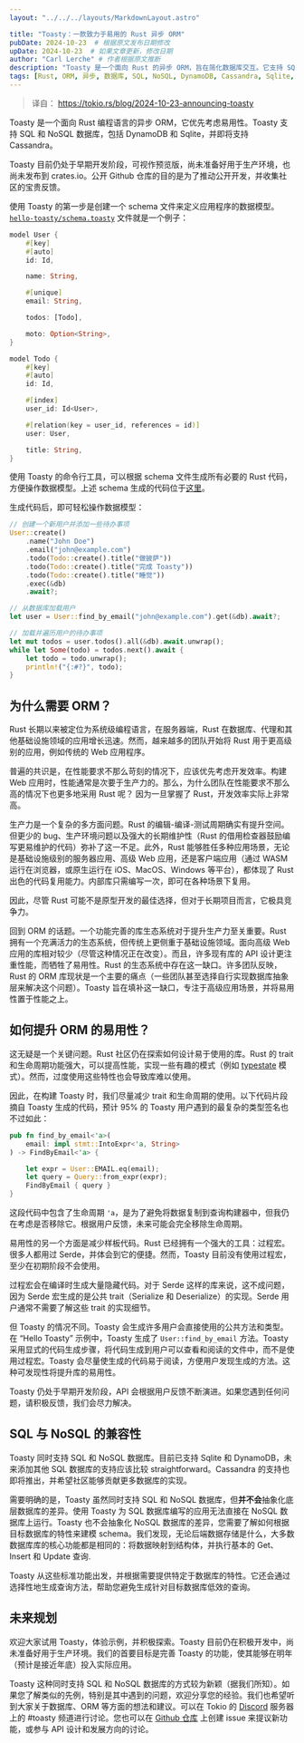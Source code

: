 ```yaml
---
layout: "../../../layouts/MarkdownLayout.astro"

title: "Toasty：一款致力于易用的 Rust 异步 ORM"
pubDate: 2024-10-23  # 根据原文发布日期修改
upDate: 2024-10-23  # 如果文章更新，修改日期
author: "Carl Lerche" # 作者根据原文推断
description: "Toasty 是一个面向 Rust 的异步 ORM，旨在简化数据库交互。它支持 SQL 和 NoSQL 数据库，优先考虑易用性而非极致性能，特别适合 Web 应用开发。本文介绍了 Toasty 的设计理念、使用方法和未来发展方向。"
tags: [Rust, ORM, 异步, 数据库, SQL, NoSQL, DynamoDB, Cassandra, Sqlite, 易用性,  代码生成,  Web 应用,  生产力]
---
```


> 译自： <https://tokio.rs/blog/2024-10-23-announcing-toasty>

Toasty 是一个面向 Rust 编程语言的异步 ORM，它优先考虑易用性。Toasty 支持 SQL 和 NoSQL 数据库，包括 DynamoDB 和 Sqlite，并即将支持 Cassandra。

Toasty 目前仍处于早期开发阶段，可视作预览版，尚未准备好用于生产环境，也尚未发布到 crates.io。公开 Github 仓库的目的是为了推动公开开发，并收集社区的宝贵反馈。

使用 Toasty 的第一步是创建一个 schema 文件来定义应用程序的数据模型。[`hello-toasty/schema.toasty`](https://github.com/tokio-rs/toasty/blob/main/examples/hello-toasty/schema.toasty) 文件就是一个例子：

```rust
model User {
    #[key]
    #[auto]
    id: Id,

    name: String,

    #[unique]
    email: String,

    todos: [Todo],

    moto: Option<String>,
}

model Todo {
    #[key]
    #[auto]
    id: Id,

    #[index]
    user_id: Id<User>,

    #[relation(key = user_id, references = id)]
    user: User,

    title: String,
}
```

使用 Toasty 的命令行工具，可以根据 schema 文件生成所有必要的 Rust 代码，方便操作数据模型。上述 schema 生成的代码位于[这里](https://github.com/tokio-rs/toasty/tree/main/examples/hello-toasty/src/db)。

生成代码后，即可轻松操作数据模型：

```rust
// 创建一个新用户并添加一些待办事项
User::create()
    .name("John Doe")
    .email("john@example.com")
    .todo(Todo::create().title("做披萨"))
    .todo(Todo::create().title("完成 Toasty"))
    .todo(Todo::create().title("睡觉"))
    .exec(&db)
    .await?;

// 从数据库加载用户
let user = User::find_by_email("john@example.com").get(&db).await?;

// 加载并遍历用户的待办事项
let mut todos = user.todos().all(&db).await.unwrap();
while let Some(todo) = todos.next().await {
    let todo = todo.unwrap();
    println!("{:#?}", todo);
}
```

## 为什么需要 ORM？

Rust 长期以来被定位为系统级编程语言，在服务器端，Rust 在数据库、代理和其他基础设施领域的应用增长迅速。然而，越来越多的团队开始将 Rust 用于更高级别的应用，例如传统的 Web 应用程序。

普遍的共识是，在性能要求不那么苛刻的情况下，应该优先考虑开发效率。构建 Web 应用时，性能通常是次要于生产力的。那么，为什么团队在性能要求不那么高的情况下也更多地采用 Rust 呢？ 因为一旦掌握了 Rust，开发效率实际上非常高。

生产力是一个复杂的多方面问题。Rust 的编辑-编译-测试周期确实有提升空间。但更少的 bug、生产环境问题以及强大的长期维护性（Rust 的借用检查器鼓励编写更易维护的代码）弥补了这一不足。此外，Rust 能够胜任多种应用场景，无论是基础设施级别的服务器应用、高级 Web 应用，还是客户端应用（通过 WASM 运行在浏览器，或原生运行在 iOS、MacOS、Windows 等平台），都体现了 Rust 出色的代码复用能力。内部库只需编写一次，即可在各种场景下复用。

因此，尽管 Rust 可能不是原型开发的最佳选择，但对于长期项目而言，它极具竞争力。

回到 ORM 的话题。一个功能完善的库生态系统对于提升生产力至关重要。Rust 拥有一个充满活力的生态系统，但传统上更侧重于基础设施领域。面向高级 Web 应用的库相对较少（尽管这种情况正在改变）。而且，许多现有库的 API 设计更注重性能，而牺牲了易用性。Rust 的生态系统中存在这一缺口。许多团队反映，Rust 的 ORM 库现状是一个主要的痛点（一些团队甚至选择自行实现数据库抽象层来解决这个问题）。Toasty 旨在填补这一缺口，专注于高级应用场景，并将易用性置于性能之上。

## 如何提升 ORM 的易用性？

这无疑是一个关键问题。Rust 社区仍在探索如何设计易于使用的库。Rust 的 trait 和生命周期功能强大，可以提高性能，实现一些有趣的模式（例如 [typestate](https://cliffle.com/blog/rust-typestate/) 模式）。然而，过度使用这些特性也会导致库难以使用。

因此，在构建 Toasty 时，我们尽量减少 trait 和生命周期的使用。以下代码片段摘自 Toasty 生成的代码，预计 95% 的 Toasty 用户遇到的最复杂的类型签名也不过如此：

```rust
pub fn find_by_email<'a>(
	email: impl stmt::IntoExpr<'a, String>
) -> FindByEmail<'a> {

	let expr = User::EMAIL.eq(email);
	let query = Query::from_expr(expr);
	FindByEmail { query }
}
```

这段代码中包含了生命周期 `'a`，是为了避免将数据复制到查询构建器中，但我仍在考虑是否移除它。根据用户反馈，未来可能会完全移除生命周期。

易用性的另一个方面是减少样板代码。Rust 已经拥有一个强大的工具：过程宏。很多人都用过 Serde，并体会到它的便捷。然而，Toasty 目前没有使用过程宏，至少在初期阶段不会使用。

过程宏会在编译时生成大量隐藏代码。对于 Serde 这样的库来说，这不成问题，因为 Serde 宏生成的是公共 trait（Serialize 和 Deserialize）的实现。Serde 用户通常不需要了解这些 trait 的实现细节。

但 Toasty 的情况不同。Toasty 会生成许多用户会直接使用的公共方法和类型。在 “Hello Toasty” 示例中，Toasty 生成了 `User::find_by_email` 方法。Toasty 采用显式的代码生成步骤，将代码生成到用户可以查看和阅读的文件中，而不是使用过程宏。Toasty 会尽量使生成的代码易于阅读，方便用户发现生成的方法。这种可发现性将提升库的易用性。

Toasty 仍处于早期开发阶段，API 会根据用户反馈不断演进。如果您遇到任何问题，请积极反馈，我们会尽力解决。


## SQL 与 NoSQL 的兼容性

Toasty 同时支持 SQL 和 NoSQL 数据库。目前已支持 Sqlite 和 DynamoDB，未来添加其他 SQL 数据库的支持应该比较 straightforward。Cassandra 的支持也即将推出，并希望社区能够贡献更多数据库的实现。

需要明确的是，Toasty 虽然同时支持 SQL 和 NoSQL 数据库，但**并不会**抽象化底层数据库的差异。使用 Toasty 为 SQL 数据库编写的应用无法直接在 NoSQL 数据库上运行。Toasty 也不会抽象化 NoSQL 数据库的差异，您需要了解如何根据目标数据库的特性来建模 schema。我们发现，无论后端数据存储是什么，大多数数据库库的核心功能都是相同的：将数据映射到结构体，并执行基本的 Get、Insert 和 Update 查询.

Toasty 从这些标准功能出发，并根据需要提供特定于数据库的特性。它还会通过选择性地生成查询方法，帮助您避免生成针对目标数据库低效的查询。

## 未来规划

欢迎大家试用 Toasty，体验示例，并积极探索。Toasty 目前仍在积极开发中，尚未准备好用于生产环境。我们的首要目标是完善 Toasty 的功能，使其能够在明年（预计是接近年底）投入实际应用。

Toasty 这种同时支持 SQL 和 NoSQL 数据库的方式较为新颖（据我们所知）。如果您了解类似的先例，特别是其中遇到的问题，欢迎分享您的经验。我们也希望听到大家关于数据库、ORM 等方面的想法和建议。可以在 Tokio 的 [Discord](https://discord.gg/tokio) 服务器上的 #toasty 频道进行讨论。您也可以在 [Github 仓库](https://github.com/tokio-rs/toasty) 上创建 issue 来提议新功能，或参与 API 设计和发展方向的讨论。
